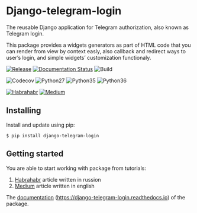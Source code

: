# Django-telegram-login

The reusable Django application for Telegram authorization, also known as Telegram login.

This package provides a widgets generators as part of HTML code that you can render from view by context easly, also callback and redirect ways to user’s login, and simple widgets’ customization functionaly.

[![Release](https://img.shields.io/github/release/dmytrostriletskyi/django-telegram-login.svg)](https://github.com/dmytrostriletskyi/django-telegram-login/releases)
[![Documentation Status](https://readthedocs.org/projects/django-telegram-login/badge/?version=latest)](http://django-telegram-login.readthedocs.io/en/latest/?badge=latest)
![Build](https://api.travis-ci.org/dmytrostriletskyi/django-telegram-login.svg?branch=develop)

![Codecov](https://img.shields.io/codecov/c/github/dmytrostriletskyi/django-telegram-login/develop.svg)
![Python27](https://img.shields.io/badge/Python-2.7-brightgreen.svg)
![Python35](https://img.shields.io/badge/Python-3.5-brightgreen.svg)
![Python36](https://img.shields.io/badge/Python-3.6-brightgreen.svg)

[![Habrahabr](https://img.shields.io/badge/Post-Habrahabr-brightgreen.svg)](https://habrahabr.ru/post/348952/)
[![Medium](https://img.shields.io/badge/Post-Medium-brightgreen.svg)](https://medium.com/@dmytrostriletskyi/the-telegram-login-for-your-website-on-django-3661f8ac7a2e)

## Installing 

Install and update using pip:

```
$ pip install django-telegram-login
```

## Getting started

You are able to start working with package from tutorials:

1. [Habrahabr](https://habrahabr.ru/post/348952) article written in russion
2. [Medium](https://medium.com/@dmytrostriletskyi/the-telegram-login-for-your-website-on-django-3661f8ac7a2e) article written in english

The [documentation](http://django-telegram-login.readthedocs.io/) (https://django-telegram-login.readthedocs.io) of the package.
